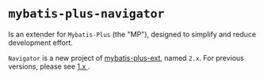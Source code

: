 # `mybatis-plus-navigator`

Is an extender for `Mybatis-Plus` (the "MP"), designed to simplify and reduce development effort.

`Navigator` is a new project of [mybatis-plus-ext](https://github.com/photowey/mybatis-plus-ext), named `2.x`. For
previous versions, please see [1.x ](https://github.com/photowey/mybatis-plus-ext).